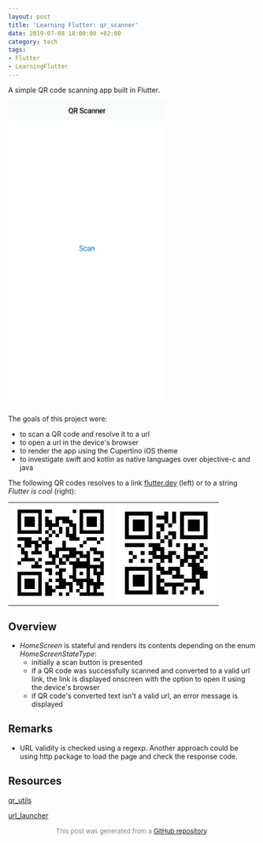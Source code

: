 ```yaml
---
layout: post
title: 'Learning Flutter: qr_scanner'
date: 2019-07-08 18:00:00 +02:00
category: tech
tags:
- Flutter
- LearningFlutter
---
```


A simple QR code scanning app built in Flutter.

![](https://raw.githubusercontent.com/defuncart/learning-flutter/master/qr_scanner/screenshots/01.gif)

The goals of this project were:
- to scan a QR code and resolve it to a url
- to open a url in the device's browser
- to render the app using the Cupertino iOS theme
- to investigate swift and kotlin as native languages over objective-c and java

The following QR codes resolves to a link [flutter.dev](https://flutter.dev/) (left) or to a string *Flutter is cool* (right):
<table>
    <tr>
        <td><img src="https://raw.githubusercontent.com/defuncart/learning-flutter/master/qr_scanner/screenshots/qr_flutter_link.png" /></td>
        <td><img src="https://raw.githubusercontent.com/defuncart/learning-flutter/master/qr_scanner/screenshots/qr_flutter_text.png" /></td> 
    </tr>
</table>

## Overview

- *HomeScreen* is stateful and renders its contents depending on the enum *HomeScreenStateType*:
    - initially a scan button is presented
    - if a QR code was successfully scanned and converted to a valid url link, the link is displayed onscreen with the option to open it using the device's browser
    - if QR code's converted text isn't a valid url, an error message is displayed

## Remarks

- URL validity is checked using a regexp. Another approach could be using http package to load the page and check the response code.

## Resources

[qr_utils](https://pub.dev/packages/qr_utils)

[url_launcher](https://pub.dev/packages/url_launcher)


<p align="center"><font size="-1" color="#828282">This post was generated from a <a href="https://github.com/defuncart/learning-flutter/tree/master/qr_scanner">GitHub repository</a>.</font></p>
